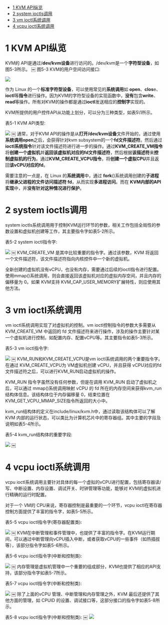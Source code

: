 
<!-- @import "[TOC]" {cmd="toc" depthFrom=1 depthTo=6 orderedList=false} -->

<!-- code_chunk_output -->

- [ 1 KVM API纵览](#1-kvm-api纵览)
- [ 2 system ioctls调用](#2-system-ioctls调用)
- [ 3 vm ioctl系统调用](#3-vm-ioctl系统调用)
- [ 4 vcpu ioctl系统调用](#4-vcpu-ioctl系统调用)

<!-- /code_chunk_output -->

# 1 KVM API纵览

KVM的 API是通过/**dev/kvm设备**进行访问的。/dev/kvm是一个**字符型设备**，如图5-3所示。
￼
图5-3 KVM的用户空间访问接口:

![](./images/2019-07-05-18-41-48.png)

作为 Linux 的一个**标准字符型设备**，可以使用常见的**系统调用**如 **open**、**clos**e、**ioctl**等**指令**进行操作。因为KVM的字符型设备的实现函数中，**没有**包含**write**、**read**等操作。所有对KVM的操作都是通过**ioctl**发送相应的**控制字**实现的。

KVM所提供的用户控件API从功能上划分，可以分为三种类型，如表5\1所示。

表5-1 KVM API类型:

![](./images/2019-07-05-18-42-39.png)
￼
通常，对于KVM API的操作是从**打开/dev/kvm设备**文件开始的，通过使用**系统调用open**之后，会获得针对kvm subsystem的一个**fd文件描述符**。然后通过**ioctl系统指令**针对该文件描述符进行进一步的操作。通过**KVM\_CREATE\_VM指令**将**创建一个虚拟机**并**返回该虚拟机对应的fd文件描述符**，然后根据**该描述符**来**控制虚拟机的行为**。通过**KVM\_CREATE\_VCPU指令**，将**创建一个虚拟CPU**并且返回**该vCPU对应的fd**。

需要注意的一点是，在 Linux 的**系统调用**中，通过 **fork**()系统调用创建的**子进程**将**继承父进程的文件访问描述符 fd**，从而实现**多进程访问**。而在 **KVM内部的API实现**中，并**没有针对这种情况进行保护**。

# 2 system ioctls调用

system ioctls系统调用用于控制KVM运行环节的参数，相关工作包括全局性的参数设置和虚拟机创建等工作，其主要指令字如表5\-2所示。

表5-2 system ioctl指令字:

![](./images/2019-07-05-18-44-42.png)
￼
KVM\_CREATE\_VM 是其中比较重要的指令字。通过该参数，KVM 将返回一个文件描述符，该文件描述符指向内核控件中一个新的虚拟机。

全新创建的虚拟机没有vCPU，也没有内存，需要通过后续的ioctl指令进行配置。使用mmap()系统调用，则会直接返回该虚拟机对应的虚拟内存空间，并且内存的偏移量为 0。如果 KVM支持 KVM\_CAP\_USER\_MEMORY扩展特性，则应使用其他方法。

# 3 vm ioctl系统调用

vm ioctl系统调用实现了对虚拟机的控制。vm ioctl控制指令的参数大多需要从 KVM_CREATE_VM 中返回的 fd 文件描述符来进行操作，涉及的操作主要针对某一个虚拟机进行控制，如配置内存、配置vCPU等。其主要指令如表5-3所示。

表5-3 vm ioctl指令字:

![](./images/2019-07-05-18-45-49.png)
￼
KVM_RUN和KVM_CREATE_VCPU是vm ioctl系统调用的两个重要指令字。在通过 KVM_CREATE_VCPU为 VM虚拟机创建 vCPU，并且获得 vCPU对应的fd文件描述符之后，可以进行KVM_RUN启动虚拟机的操作。

KVM_RUN 指令字虽然没有任何参数，但是在调用 KVM_RUN 启动了虚拟机之后，可以通过 mmap()系统调用映射 vCPU 的 fd 所在的内存空间来获得kvm_run 结构体信息。该结构体位于内存偏移量 0，结束位置在 KVM_GET_VCPU_MMAP_SIZE指令所返回的大小中。

kvm\_run结构体的定义在include/linux/kvm.h中，通过读取该结构体可以了解 KVM 内部的运行状态，可以类比为计算机芯片中的寄存器组。其中主要的字段及说明如表5-4所示。

表5-4 kvm\_run结构体的重要字段:

![](./images/2019-07-05-18-46-50.png)
￼
# 4 vcpu ioctl系统调用

vcpu ioctl系统调用主要针对具体的每一个虚拟的vCPU进行配置，包括寄存器读/写、中断设置、内存设置、调试开关、时钟管理等功能，能够对 KVM的虚拟机进行精确的运行时配置。

对于一个 VM的 CPU来说，寄存器控制是最重要的一个环节，vcpu ioctl在寄存器控制方面提供了丰富的指令字，如表5-5所示。

表5-5 vcpu ioctl指令字(寄存器配置类):

![](./images/2019-07-05-20-47-33.png)
￼
KVM在中断管理和事件管理中，也提供了丰富的指令字。在KVM运行期间，可以通过中断管理向vCPU插入中断，或者获取vCPU的一些事件（如热插拔等），该部分指令字如表5-6所示。

表5-6 vcpu ioctl指令字(中断和控制类):

![](./images/2019-07-05-20-47-48.png)
￼
内存管理是虚拟机管理中一个重要的组成部分，KVM也提供了相应的API支持，该部分指令字如表5-7所示。

表5-7 vcpu ioctl指令字(中断和控制类):

![](./images/2019-07-05-20-48-17.png)
￼
除了上面的vCPU 管理、中断管理和内存管理之外，KVM 最后还提供了其他方面的管理，如 CPUID 的设置、调试接口等，这部分接口的指令字如表5-8所示。

表5-8 vcpu ioctl指令字(中断和控制类):
￼
![](./images/2019-07-05-20-48-54.png)